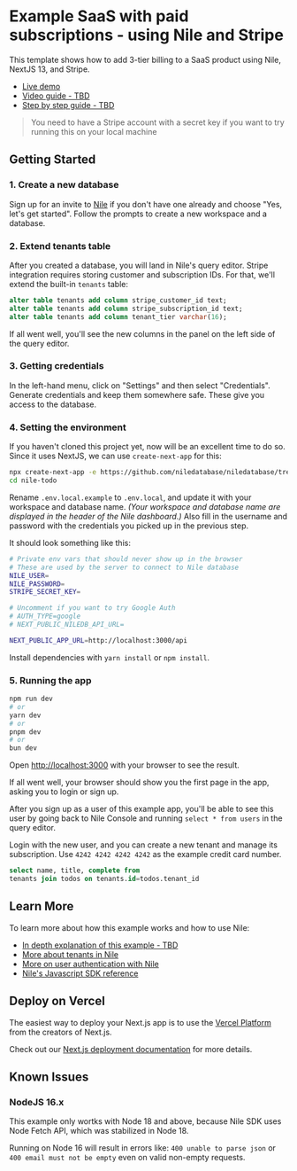 # Example SaaS with paid subscriptions - using Nile and Stripe

This template shows how to add 3-tier billing to a SaaS product using Nile, NextJS 13, and Stripe.

- [Live demo](https://niledatabase-stripe-subscription.vercel.app)
- [Video guide - TBD]()
- [Step by step guide - TBD]()

> You need to have a Stripe account with a secret key if you want to try running this on your local machine

## Getting Started

### 1. Create a new database

Sign up for an invite to [Nile](https://thenile.dev) if you don't have one already and choose "Yes, let's get started". Follow the prompts to create a new workspace and a database.

### 2. Extend tenants table

After you created a database, you will land in Nile's query editor. Stripe integration requires storing customer and subscription IDs.
For that, we'll extend the built-in `tenants` table:

```sql
alter table tenants add column stripe_customer_id text;
alter table tenants add column stripe_subscription_id text;
alter table tenants add column tenant_tier varchar(16);
```

If all went well, you'll see the new columns in the panel on the left side of the query editor.

### 3. Getting credentials

In the left-hand menu, click on "Settings" and then select "Credentials". Generate credentials and keep them somewhere safe. These give you access to the database.

### 4. Setting the environment

If you haven't cloned this project yet, now will be an excellent time to do so. Since it uses NextJS, we can use `create-next-app` for this:

```bash
npx create-next-app -e https://github.com/niledatabase/niledatabase/tree/main/examples/intergrations/stripe_subscription stripe_subscription
cd nile-todo
```

Rename `.env.local.example` to `.env.local`, and update it with your workspace and database name.
_(Your workspace and database name are displayed in the header of the Nile dashboard.)_
Also fill in the username and password with the credentials you picked up in the previous step.

It should look something like this:

```bash
# Private env vars that should never show up in the browser
# These are used by the server to connect to Nile database
NILE_USER=
NILE_PASSWORD=
STRIPE_SECRET_KEY=

# Uncomment if you want to try Google Auth
# AUTH_TYPE=google
# NEXT_PUBLIC_NILEDB_API_URL=

NEXT_PUBLIC_APP_URL=http://localhost:3000/api
```

Install dependencies with `yarn install` or `npm install`.

### 5. Running the app

```bash
npm run dev
# or
yarn dev
# or
pnpm dev
# or
bun dev
```

Open [http://localhost:3000](http://localhost:3000) with your browser to see the result.

If all went well, your browser should show you the first page in the app, asking you to login or sign up.

After you sign up as a user of this example app, you'll be able to see this user by going back to Nile Console and running `select * from users` in the query editor.

Login with the new user, and you can create a new tenant and manage its subscription.
Use `4242 4242 4242 4242` as the example credit card number.

```sql
select name, title, complete from
tenants join todos on tenants.id=todos.tenant_id
```

## Learn More

To learn more about how this example works and how to use Nile:

- [In depth explanation of this example - TBD]()
- [More about tenants in Nile](https://www.thenile.dev/docs/tenant-virtualization/tenant-management)
- [More on user authentication with Nile](https://www.thenile.dev/docs/user-authentication)
- [Nile's Javascript SDK reference](https://www.thenile.dev/docs/reference/sdk-reference)

## Deploy on Vercel

The easiest way to deploy your Next.js app is to use the [Vercel Platform](https://vercel.com/new?utm_medium=default-template&filter=next.js&utm_source=create-next-app&utm_campaign=create-next-app-readme) from the creators of Next.js.

Check out our [Next.js deployment documentation](https://nextjs.org/docs/deployment) for more details.

## Known Issues

### NodeJS 16.x

This example only wortks with Node 18 and above, because Nile SDK uses Node Fetch API, which was stabilized in Node 18.

Running on Node 16 will result in errors like:
`400 unable to parse json` or `400 email must not be empty` even on valid non-empty requests.
